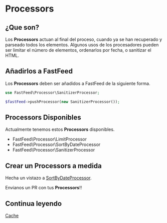 # Processors

## ¿Que son?

Los **Processors** actuan al final del proceso, cuando ya se han recuperado y parseado todos los elementos.
Algunos usos de los procesadores pueden ser limitar el número de elementos, ordenarlos por fecha, o sanitizar el HTML.

## Añadirlos a FastFeed

Los **Processors** deben ser añadidos a FastFeed de la siguiente forma.

``` php
use FastFeed\Processor\SanitizerProcessor;

$fastFeed->pushProcessor(new SanitizerProcessor());
```

## Processors Disponibles

Actualmente tenemos estos **Processors** disponibles.

+ FastFeed\Processor\LimitProcessor
+ FastFeed\Processor\SortByDateProcessor
+ FastFeed\Processor\SanitizerProcessor


## Crear un Processors a medida

Hecha un vistazo a
[SortByDateProcessor](https://github.com/FastFeed/FastFeed/blob/master/src/FastFeed/Processor/SortByDateProcessor.php).



Envianos un PR con tus **Processors**!!

## Continua leyendo

[Cache](https://github.com/FastFeed/FastFeed/blob/master/doc/es/cache.md)